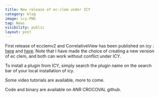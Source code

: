 ```yaml
---
title: New release of ec-clem under ICY
category: blog
image: icy.PNG
tag: News
visibility: public
layout: post
---
```

First release of ecclemv2 and CorrelativeView has been published on icy : [here](http://icy.bioimageanalysis.org/plugin/correlativeview) and [here](http://icy.bioimageanalysis.org/plugin/ecclemv2).
Note that I have made the choice of creating a new version of ec clem, and both can work without conflict under ICY.

To install a plugin from ICY, simply search the plugin name on the search bar of your local installation of icy.

Some video tutorials are available, more to come.

Code and binary are available on ANR CROCOVAL github.